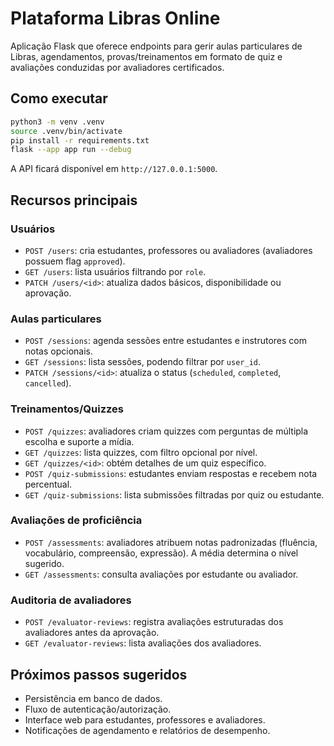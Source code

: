 # Plataforma Libras Online

Aplicação Flask que oferece endpoints para gerir aulas particulares de Libras, agendamentos, provas/treinamentos em formato de quiz e avaliações conduzidas por avaliadores certificados.

## Como executar

```bash
python3 -m venv .venv
source .venv/bin/activate
pip install -r requirements.txt
flask --app app run --debug
```

A API ficará disponível em `http://127.0.0.1:5000`.

## Recursos principais

### Usuários
- `POST /users`: cria estudantes, professores ou avaliadores (avaliadores possuem flag `approved`).
- `GET /users`: lista usuários filtrando por `role`.
- `PATCH /users/<id>`: atualiza dados básicos, disponibilidade ou aprovação.

### Aulas particulares
- `POST /sessions`: agenda sessões entre estudantes e instrutores com notas opcionais.
- `GET /sessions`: lista sessões, podendo filtrar por `user_id`.
- `PATCH /sessions/<id>`: atualiza o status (`scheduled`, `completed`, `cancelled`).

### Treinamentos/Quizzes
- `POST /quizzes`: avaliadores criam quizzes com perguntas de múltipla escolha e suporte a mídia.
- `GET /quizzes`: lista quizzes, com filtro opcional por nível.
- `GET /quizzes/<id>`: obtém detalhes de um quiz específico.
- `POST /quiz-submissions`: estudantes enviam respostas e recebem nota percentual.
- `GET /quiz-submissions`: lista submissões filtradas por quiz ou estudante.

### Avaliações de proficiência
- `POST /assessments`: avaliadores atribuem notas padronizadas (fluência, vocabulário, compreensão, expressão). A média determina o nível sugerido.
- `GET /assessments`: consulta avaliações por estudante ou avaliador.

### Auditoria de avaliadores
- `POST /evaluator-reviews`: registra avaliações estruturadas dos avaliadores antes da aprovação.
- `GET /evaluator-reviews`: lista avaliações dos avaliadores.

## Próximos passos sugeridos
- Persistência em banco de dados.
- Fluxo de autenticação/autorização.
- Interface web para estudantes, professores e avaliadores.
- Notificações de agendamento e relatórios de desempenho.
